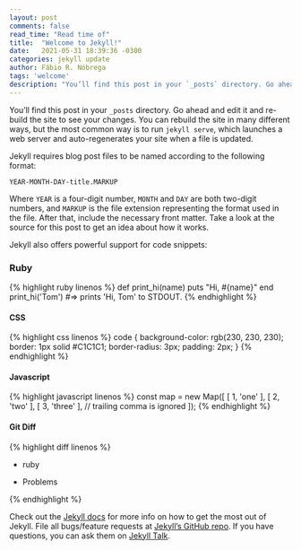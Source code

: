 ```yaml
---
layout: post
comments: false
read_time: "Read time of"
title:  "Welcome to Jekyll!"
date:   2021-05-31 18:39:36 -0300
categories: jekyll update
author: Fábio R. Nóbrega
tags: 'welcome'
description: "You’ll find this post in your `_posts` directory. Go ahead and edit it and re-build the site to see your changes. You can rebuild the site in many different ways, but the most common way is to run `jekyll serve`, which launches a web server and auto-regenerates your site when a file is updated."
---
```

You’ll find this post in your `_posts` directory. Go ahead and edit it and re-build the site to see your changes. You can rebuild the site in many different ways, but the most common way is to run `jekyll serve`, which launches a web server and auto-regenerates your site when a file is updated.

Jekyll requires blog post files to be named according to the following format:

`YEAR-MONTH-DAY-title.MARKUP`

Where `YEAR` is a four-digit number, `MONTH` and `DAY` are both two-digit numbers, and `MARKUP` is the file extension representing the format used in the file. After that, include the necessary front matter. Take a look at the source for this post to get an idea about how it works.

Jekyll also offers powerful support for code snippets:
### Ruby 

{% highlight ruby linenos %}
def print_hi(name)
  puts "Hi, #{name}"
end
print_hi('Tom')
#=> prints 'Hi, Tom' to STDOUT.
{% endhighlight %}

#### CSS 

{% highlight css linenos %}
code {
    background-color: rgb(230, 230, 230);
    border: 1px solid #C1C1C1;
    border-radius: 3px;
    padding: 2px;
}
{% endhighlight %}

#### Javascript 

{% highlight javascript linenos %}
const map = new Map([
  [ 1, 'one' ],
  [ 2, 'two' ],
  [ 3, 'three' ], // trailing comma is ignored
]);
{% endhighlight %}

#### Git Diff

{% highlight diff linenos %}

+   ruby 
-   Problems

{% endhighlight %}


Check out the [Jekyll docs][jekyll-docs] for more info on how to get the most out of Jekyll. File all bugs/feature requests at [Jekyll’s GitHub repo][jekyll-gh]. If you have questions, you can ask them on [Jekyll Talk][jekyll-talk].

[jekyll-docs]: https://jekyllrb.com/docs/home
[jekyll-gh]:   https://github.com/jekyll/jekyll
[jekyll-talk]: https://talk.jekyllrb.com/
